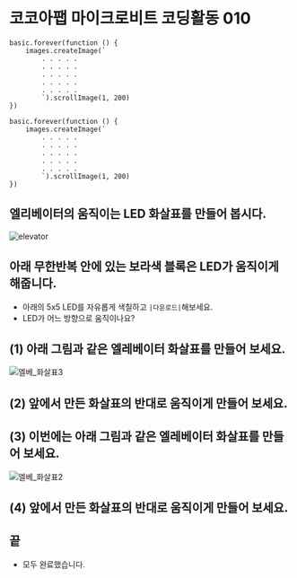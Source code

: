 # 코코아팹 마이크로비트 코딩활동 010

```ghost
basic.forever(function () {
    images.createImage(`
        . . . . .
        . . . . .
        . . . . .
        . . . . .
        . . . . .
        `).scrollImage(1, 200)
})

```

```template
basic.forever(function () {
    images.createImage(`
        . . . . .
        . . . . .
        . . . . .
        . . . . .
        . . . . .
        `).scrollImage(1, 200)
})

```

## 엘리베이터의 움직이는 LED 화살표를 만들어 봅시다.
![elevator](https://github.com/kocoasolution/mytutorial/assets/170903760/ba234fac-6c65-4eec-b1ab-0602ea6573d2)


## 아래 무한반복 안에 있는 보라색 블록은 LED가 움직이게 해줍니다.
* 아래의 5x5 LED를 자유롭게 색칠하고 ``|다운로드|``해보세요.
* LED가 어느 방향으로 움직이나요?

## (1) 아래 그림과 같은 엘레베이터 화살표를 만들어 보세요.
![엘베_화살표3](https://github.com/kocoasolution/mytutorial/assets/170903760/8ecab609-f05a-406e-ae14-1ddd6fe667fb)

## (2) 앞에서 만든 화살표의 반대로 움직이게 만들어 보세요.

## (3) 이번에는 아래 그림과 같은 엘레베이터 화살표를 만들어 보세요.
![엘베_화살표2](https://github.com/kocoasolution/mytutorial/assets/170903760/d6f15d62-13da-43c0-9a14-ff8f8a1a2472)

## (4) 앞에서 만든 화살표의 반대로 움직이게 만들어 보세요.

## 끝
* 모두 완료했습니다.
